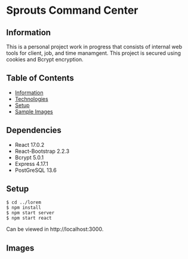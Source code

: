 # Sprouts Command Center

## Information
This is a personal project work in progress that consists of internal web tools for client, job, and time manamgent. This project is secured using cookies and Bcrypt encryption.

## Table of Contents
- [Information](https://github.com/VisilyRomani/sprouts-control-center/edit/main/README.md)
- [Technologies](https://github.com/VisilyRomani/sprouts-control-center/edit/main/README.md)
- [Setup](https://github.com/VisilyRomani/sprouts-control-center/edit/main/README.md)
- [Sample Images](https://github.com/VisilyRomani/sprouts-control-center/edit/main/README.md)

## Dependencies
- React 17.0.2
- React-Bootstrap 2.2.3
- Bcrypt 5.0.1
- Express 4.17.1
- PostGreSQL 13.6

## Setup
```
$ cd ../lorem
$ npm install
$ npm start server
$ npm start react
```
Can be viewed in http://localhost:3000.
## Images

